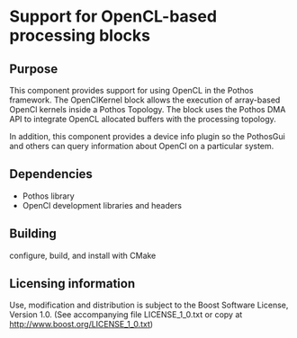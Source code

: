 # Support for OpenCL-based processing blocks

## Purpose

This component provides support for using OpenCL in the Pothos framework.
The OpenClKernel block allows the execution of array-based OpenCl kernels inside a Pothos Topology.
The block uses the Pothos DMA API to integrate OpenCL allocated buffers with the processing topology.

In addition, this component provides a device info plugin so the PothosGui
and others can query information about OpenCl on a particular system.

## Dependencies

* Pothos library
* OpenCl development libraries and headers

## Building

configure, build, and install with CMake

## Licensing information

Use, modification and distribution is subject to the Boost Software
License, Version 1.0. (See accompanying file LICENSE_1_0.txt or copy at
http://www.boost.org/LICENSE_1_0.txt)
